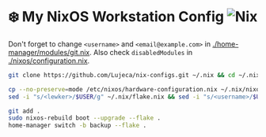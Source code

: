 # ❄️ My NixOS Workstation Config ![Nix](https://img.shields.io/badge/This_is-Nix-blue?logo=NixOS)

Don't forget to change `<username>` and `<email@example.com>` in [./home-manager/modules/git.nix](home-manager/modules/git.nix). Also check `disabledModules` in [./nixos/configuration.nix](./nixos/configuration.nix).

```bash
git clone https://github.com/Lujeca/nix-configs.git ~/.nix && cd ~/.nix
```

```bash
cp --no-preserve=mode /etc/nixos/hardware-configuration.nix ~/.nix/nixos/
sed -i "s/<lewker>/$USER/g" ~/.nix/flake.nix && sed -i "s/<username>/$USER/g" ~/.nix/nixos/modules/user.nix && sed -i "s/<lewker>/$USER/g" ~/.nix/home-manager/home.nix
```

```bash
git add .
sudo nixos-rebuild boot --upgrade --flake .
home-manager switch -b backup --flake .
```
